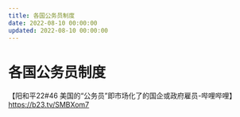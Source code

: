 ```yaml
---
title: 各国公务员制度
date: 2022-08-10 00:00:00
updated: 2022-08-10 00:00:00
---
```


# 各国公务员制度

【阳和平22#46  美国的“公务员”即市场化了的国企或政府雇员-哔哩哔哩】 https://b23.tv/SMBXom7

